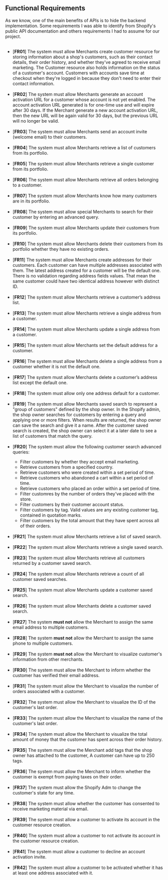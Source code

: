 <div>
  <h2>Functional Requirements</h2>
	As we know, one of the main benefits of APIs is to hide the backend implementation. Some requirements I was able to identify from Shopify's public API documentation and others requirements I had to assume for our project.<br><br>
</div>

<ul>
	<li>[<b>FR01</b>] The system must allow Merchants create customer resource for storing information about a shop's customers, such as their contact details, their order history, and whether they've agreed to receive email marketing. The Customer resource also holds information on the status of a customer's account. Customers with accounts save time at checkout when they're logged in because they don't need to enter their contact information.</li>
	<br>
	<li>[<b>FR02</b>] The system must allow Merchants generate an account activation URL for a customer whose account is not yet enabled. The account activation URL generated is for one-time use and will expire after 30 days. If the Merchant generate a new account activation URL, then the new URL will be again valid for 30 days, but the previous URL will no longer be valid.</li>
	<br>
	<li>[<b>FR03</b>] The system must allow Merchants send an account invite (welcome email) to their customers.</li>
	<br>
	<li>[<b>FR04</b>] The system must allow Merchants retrieve a list of customers from its portfolio.</li>
	<br>
	<li>[<b>FR05</b>] The system must allow Merchants retrieve a single customer from its portfolio.</li>
	<br>
	<li>[<b>FR06</b>] The system must allow Merchants retrieve all orders belonging to a customer.</li>
	<br>
	<li>[<b>FR07</b>] The system must allow Merchants know how many customers are in its portfolio.</li>
	<br>
	<li>[<b>FR08</b>] The system must allow special Merchants to search for their customer by entering an advanced query.</li>
	<br>
	<li>[<b>FR09</b>] The system must allow Merchants update their customers from its portfolio.</li>
	<br>
	<li>[<b>FR10</b>] The system must allow Merchants delete their customers from its portfolio whether they have no existing orders.</li>
	<br>
	<li>[<b>FR11</b>] The system must allow Merchants create addresses for their customers. Each customer can have multiple addresses associated with them. The latest address created for a customer will be the default one. There is no validation regarding address fields values. That mean the same customer could have two identical address however with distinct ID.</li>
	<br>
	<li>[<b>FR12</b>] The system must allow Merchants retrieve a customer’s address list.</li>
	<br>
	<li>[<b>FR13</b>] The system must allow Merchants retrieve a single address from a customer.</li>
	<br>
	<li>[<b>FR14</b>] The system must allow Merchants update a single address from a customer.</li>
	<br>
	<li>[<b>FR15</b>] The system must allow Merchants set the default address for a customer.</li>
	<br>
	<li>[<b>FR16</b>] The system must allow Merchants delete a single address from a customer whether it is not the default one.</li>
	<br>
	<li>[<b>FR17</b>] The system must allow Merchants delete a customer’s address list except the default one.</li>
	<br>
	<li>[<b>FR18</b>] The system must allow only one address default for a customer.</li>	
	<br>
	<li>[<b>FR19</b>] The system must allow Merchants saved search to represent a "group of customers" defined by the shop owner. In the Shopify admin, the shop owner searches for customers by entering a query and applying one or more filters. When results are returned, the shop owner can save the search and give it a name. After the customer saved search is created, the shop owner can select it at a later date to see a list of customers that match the query.</li>	
	<br>
	<li>[<b>FR20</b>] The system must allow the following customer search advanced queries:</li>
	  <ul>
	    <li>Filter customers by whether they accept email marketing.</li>
	    <li>Retrieve customers from a specified country.</li>
	    <li>Retrieve customers who were created within a set period of time.</li>
	    <li>Retrieve customers who abandoned a cart within a set period of time.</li>
            <li>Retrieve customers who placed an order within a set period of time.</li>
	    <li>Filter customres by the number of orders they've placed with the store.</li>
	    <li>Filter customers by their customer account status.</li>
	    <li>Filter customers by tag. Valid values are any existing customer tag, contained in quotation marks.</li>
	    <li>Filter customers by the total amount that they have spent across all of their orders.</li>
	  </ul>
	<br>
	<li>[<b>FR21</b>] The system must allow Merchants retrieve a list of saved search.</li>	
	<br>
	<li>[<b>FR22</b>] The system must allow Merchants retrieve a single saved search.</li>	
	<br>
	<li>[<b>FR23</b>] The system must allow Merchants retrieve all customers returned by a customer saved search.</li>	
	<br>
	<li>[<b>FR24</b>] The system must allow Merchants retrieve a count of all customer saved searches.</li>	
	<br>
	<li>[<b>FR25</b>] The system must allow Merchants update a customer saved search.</li>	
	<br>
	<li>[<b>FR26</b>] The system must allow Merchants delete a customer saved search.</li>	
	<br>
	<li>[<b>FR27</b>] The system <b>must not</b> allow the Merchant to assign the same email address to multiple customers.</li>	
	<br>
	<li>[<b>FR28</b>] The system <b>must not</b> allow the Merchant to assign the same phone to multiple customers.</li>	
	<br>
	<li>[<b>FR29</b>] The system <b>must not</b> allow the Merchant to visualize customer's information from other merchants.</li>	
	<br>
	<li>[<b>FR30</b>] The system must allow the Merchant to inform whether the customer has verified their email address.</li>	
	<br>
	<li>[<b>FR31</b>] The system must allow the Merchant to visualize the number of orders associated with a customer.</li>	
	<br>
	<li>[<b>FR32</b>] The system must allow the Merchant to visualize the ID of the customer's last order.</li>	
	<br>
	<li>[<b>FR33</b>] The system must allow the Merchant to visualize the name of the customer's last order.</li>	
	<br>
	<li>[<b>FR34</b>] The system must allow the Merchant to visualize the total amount of money that the customer has spent across their order history.</li>	
	<br>
	<li>[<b>FR35</b>] The system must allow the Merchant add tags that the shop owner has attached to the customer, A customer can have up to 250 tags.</li>	
	<br>
	<li>[<b>FR36</b>] The system must allow the Merchant to inform whether the customer is exempt from paying taxes on their order.</li>	
	<br>
	<li>[<b>FR37</b>] The system must allow the Shopify Adm to change the customer's state for any time.</li>	
	<br>
	<li>[<b>FR38</b>] The system must allow whether the customer has consented to receive marketing material via email.</li>	
	<br>
	<li>[<b>FR39</b>] The system must allow a customer to activate its account in the customer resource creation.</li>	
	<br>
	<li>[<b>FR40</b>] The system must allow a customer to not activate its account in the customer resource creation.</li>	
	<br>
	<li>[<b>FR41</b>] The system must allow a customer to decline an account activation invite.</li>	
	<br>
	<li>[<b>FR42</b>] The system must allow a customer to be activated whether it has at least one address associated with it.</li>	
	<br>
<ul>

